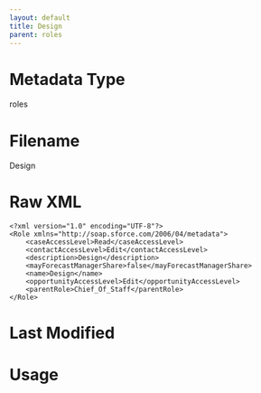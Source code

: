 ```yaml
---
layout: default
title: Design
parent: roles
---
```

# Metadata Type
roles


# Filename 
Design


# Raw XML
```
<?xml version="1.0" encoding="UTF-8"?>
<Role xmlns="http://soap.sforce.com/2006/04/metadata">
    <caseAccessLevel>Read</caseAccessLevel>
    <contactAccessLevel>Edit</contactAccessLevel>
    <description>Design</description>
    <mayForecastManagerShare>false</mayForecastManagerShare>
    <name>Design</name>
    <opportunityAccessLevel>Edit</opportunityAccessLevel>
    <parentRole>Chief_Of_Staff</parentRole>
</Role>
```


# Last Modified


# Usage
